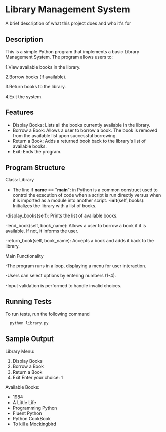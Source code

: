 
# Library Management System 

A brief description of what this project does and who it's for


## Description
This is a simple Python program that implements a basic Library Management System. The program allows users to:

1.View available books in the library.

2.Borrow books (if available).

3.Return books to the library.

4.Exit the system.
## Features

- Display Books: Lists all the books currently available in the library.
- Borrow a Book: Allows a user to borrow a book. The book is removed from the available list upon successful borrowing.
- Return a Book: Adds a returned book back to the library's list of available books.
- Exit: Ends the program.


## Program Structure
Class: Library

- The line if __name__ == "__main__": in Python is a common construct used to control the execution of code when a script is run directly versus when it is imported as a module into another script.
-__init__(self, books): Initializes the library with a list of books.

-display_books(self): Prints the list of available books.

-lend_book(self, book_name): Allows a user to borrow a book if it is available. If not, it informs the user.

-return_book(self, book_name): Accepts a book and adds it back to the library.

Main Functionality

-The program runs in a loop, displaying a menu for user interaction.

-Users can select options by entering numbers (1-4).

-Input validation is performed to handle invalid choices.
## Running Tests

To run tests, run the following command

```bash
  python library.py

```


## Sample Output
Library Menu:
1. Display Books
2. Borrow a Book
3. Return a Book
4. Exit
Enter your choice: 1

Available Books:
- 1984
- A Little Life
- Programming Python
- Fluent Python
- Python CookBook
- To kill a Mockingbird

